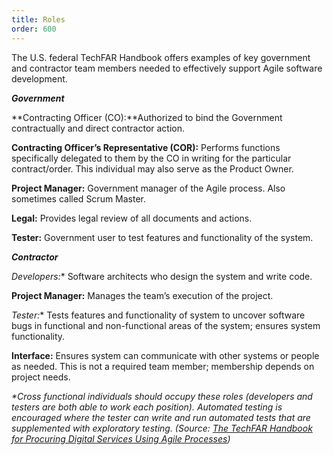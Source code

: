 ```yaml
---
title: Roles
order: 600
---
```


The U.S. federal TechFAR Handbook offers examples of key government and contractor team members needed to effectively support Agile software development.

**_Government_**

**Contracting Officer (CO):**Authorized to bind the Government contractually and direct contractor action.

**Contracting Officer’s Representative (COR):** Performs functions specifically delegated to them by the CO in writing for the particular contract/order. This individual may also serve as the Product Owner.

**Project Manager:** Government manager of the Agile process. Also sometimes called Scrum Master.

**Legal:** Provides legal review of all documents and actions.

**Tester:** Government user to test features and functionality of the system.


**_Contractor_**

**Developers*:** Software architects who design the system and write code.

**Project Manager:** Manages the team’s execution of the project.

**Tester*:** Tests features and functionality of system to uncover software bugs in functional and non-functional areas of the system; ensures system functionality.

**Interface:** Ensures system can communicate with other systems or people as needed. This is not a required team member; membership depends on project needs.

_*Cross functional individuals should occupy these roles (developers and testers are both able to work each position). Automated testing is encouraged where the tester can write and run automated tests that are supplemented with exploratory testing. (Source: [The TechFAR Handbook for Procuring Digital Services Using Agile Processes](https://github.com/usds/playbook/blob/gh-pages/_includes/techfar-online.md#appendix-b))_
